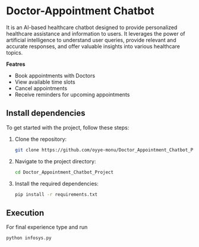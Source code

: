 # Doctor-Appointment Chatbot

It is an AI-based healthcare chatbot designed to provide personalized healthcare assistance and information to users. It leverages the power of artificial intelligence to understand user queries, provide relevant and accurate responses, and offer valuable insights into various healthcare topics.

<!-- START doctoc generated TOC please keep comment here to allow auto update -->
<!-- DON'T EDIT THIS SECTION, INSTEAD RE-RUN doctoc TO UPDATE -->
**Featres**

- Book appointments with Doctors
- View available time slots
- Cancel appointments
- Receive reminders for upcoming appointments

<!-- END doctoc generated TOC please keep comment here to allow auto update -->

## Install dependencies

To get started with the project, follow these steps:

1. Clone the repository:
    ```sh
    git clone https://github.com/oyye-monu/Doctor_Appointment_Chatbot_Project.git
    ```

2. Navigate to the project directory:
    ```sh
    cd Doctor_Appointment_Chatbot_Project
    ```

3. Install the required dependencies:
    ```sh
    pip install -r requirements.txt
    ```



## Execution

For final experience type and run

```sh
python infosys.py
```
